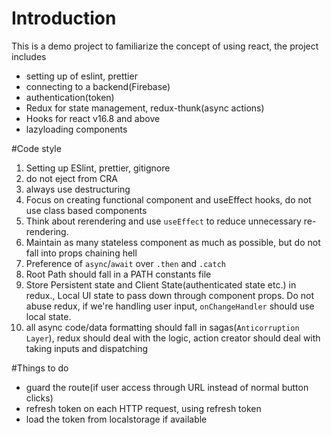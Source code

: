 # Introduction
This is a demo project to familiarize the concept of using react, the project includes
- setting up of eslint, prettier
- connecting to a backend(Firebase)
- authentication(token)
- Redux for state management, redux-thunk(async actions)
- Hooks for react v16.8 and above
- lazyloading components

#Code style
1. Setting up ESlint, prettier, gitignore
2. do not eject from CRA
3. always use destructuring
4. Focus on creating functional component and useEffect hooks, do not use class based components
5. Think about rerendering and use `useEffect` to reduce unnecessary re-rendering.
5. Maintain as many stateless component as much as possible, but do not fall into props chaining hell
6. Preference of `async`/`await` over `.then` and `.catch`
7. Root Path should fall in a PATH constants file 
8. Store Persistent state and Client State(authenticated state etc.) in redux., Local UI state to pass down through component props. Do not abuse redux, if we're handling user input, `onChangeHandler` should use local state.
9. all async code/data formatting should fall in sagas(`Anticorruption Layer`), redux should deal with the logic, action creator should deal with taking inputs and dispatching

#Things to do
- guard the route(if user access through URL instead of normal button clicks)
- refresh token on each HTTP request, using refresh token
- load the token from localstorage if available
